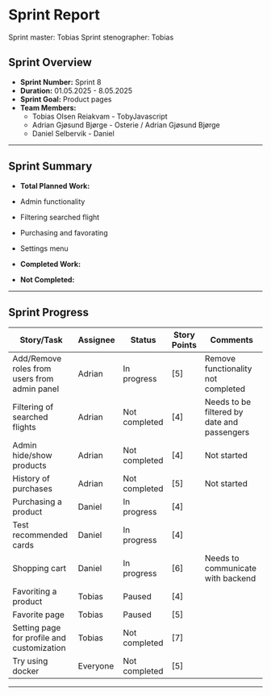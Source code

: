 # **Sprint Report**

Sprint master: Tobias
Sprint stenographer: Tobias

## **Sprint Overview**

- **Sprint Number:** Sprint 8
- **Duration:** 01.05.2025 - 8.05.2025
- **Sprint Goal:** Product pages
- **Team Members:**
  - Tobias Olsen Reiakvam - TobyJavascript
  - Adrian Gjøsund Bjørge - Osterie / Adrian Gjøsund Bjørge
  - Daniel Selbervik - Daniel

---

## **Sprint Summary**

- **Total Planned Work:**
- Admin functionality 
- Filtering searched flight
- Purchasing and favorating
- Settings menu

- **Completed Work:**


- **Not Completed:**

---

## **Sprint Progress**

| Story/Task                                    | Assignee | Status         | Story Points | Comments                                    |
| --------------------------------------------- | -------- | -------------- | ------------ | ------------------------------------------- |
| Add/Remove roles from users from admin panel  | Adrian   | In progress    | [5]          | Remove functionality not completed          |
| Filtering of searched flights                 | Adrian   | Not completed  | [4]          | Needs to be filtered by date and passengers |
| Admin hide/show products                      | Adrian   | Not completed  | [4]          | Not started                                 |
| History of purchases                          | Adrian   | Not completed  | [5]          | Not started                                 |
| Purchasing a product                          | Daniel   | In progress    | [4]          |                                             |
| Test recommended cards                        | Daniel   | In progress    | [4]          |                                             |
| Shopping cart                                 | Daniel   | In progress    | [6]          | Needs to communicate with backend           |
| Favoriting a product                          | Tobias   | Paused         | [4]          |                                             |
| Favorite page                                 | Tobias   | Paused         | [5]          |                                             |
| Setting page for profile and customization    | Tobias   | Not completed  | [7]          |                                             |
| Try using docker                              | Everyone | Not completed  | [5]          |                                             |
---